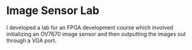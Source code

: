 # Image Sensor Lab

I developed a lab for an FPGA development course which involved initializing an OV7670 image sensor and then outputting the images out through a VGA port.